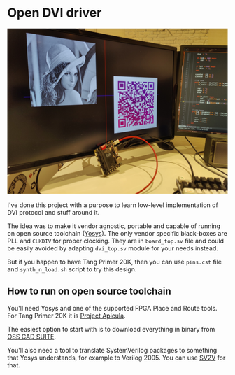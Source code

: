 # Open DVI driver

![dvi_demo](images/dvi.jpg)

I've done this project with a purpose to learn low-level implementation of DVI
protocol and stuff around it.

The idea was to make it vendor agnostic, portable and capable of running on open
source toolchain ([Yosys](https://github.com/YosysHQ/yosys)).
The only vendor specific black-boxes are PLL and `CLKDIV` for proper clocking.
They are in `board_top.sv` file and could be easily avoided by adapting
`dvi_top.sv` module for your needs instead.

But if you happen to have Tang Primer 20K, then you can use `pins.cst` file
and `synth_n_load.sh` script to try this design.

## How to run on open source toolchain

You'll need Yosys and one of the supported FPGA Place and Route tools. For
Tang Primer 20K it is [Project Apicula](https://github.com/YosysHQ/apicula).

The easiest option to start with is to download everything in binary from
[OSS CAD SUITE](https://github.com/YosysHQ/oss-cad-suite-build).

You'll also need a tool to translate SystemVerilog packages to something that
Yosys understands, for example to Verilog 2005. You can use
[SV2V](https://github.com/zachjs/sv2v) for that.
